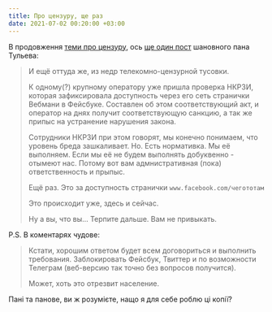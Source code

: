 ```yaml
---
title: Про цензуру, ще раз
date: 2021-07-02 00:20:00 +03:00
---
```


В продовження [теми про цензуру][2], ось [ще один пост][1] шановного пана Тульева:

> И ещё оттуда же, из недр телекомно-цензурной тусовки.
>
> К одному(?) крупному оператору уже пришла проверка НКРЗИ, которая зафиксировала доступность через его сеть странички Вебмани в Фейсбуке. Составлен об этом соответствующий акт, и оператор на днях получит соответствующую санкцию, а так же припыс на устранение нарушения закона.
>
> Сотрудники НКРЗИ при этом говорят, мы конечно понимаем, что уровень бреда зашкаливает. Но. Есть нормативка. Мы её выполняем. Если мы её не будем выполнять добуквенно - отымеют нас. Потому вот вам адмнистративная (пока) ответственность и прыпыс.
>
> Ещё раз. Это за доступность странички `www.facebook.com/чегототам`
>
> Это происходит уже, здесь и сейчас.
>
> Ну а вы, что вы... Терпите дальше. Вам не привыкать.

P.S. В коментарях чудове:

> Кстати, хорошим ответом будет всем договориться и выполнить требования. Заблокировать Фейсбук, Твиттер и по возможности Телеграм (веб-версию так точно без вопросов получится).
>
> Может, хоть это отрезвит население.

Пані та панове, ви ж розумієте, нащо я для себе роблю ці копії?

[1]: https://www.facebook.com/mt6561/posts/4302601029803075
[2]: /2021/07/01/censorship.html 
